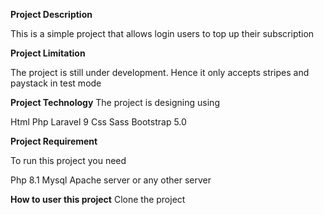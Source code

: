**Project Description**

This is a simple project that allows login users to top up their subscription

**Project Limitation**

The project is still under development. Hence it only accepts stripes and paystack in test mode

**Project Technology**
The project is designing using

Html
Php
Laravel 9
Css
Sass
Bootstrap 5.0

**Project Requirement**

To run this project you need 

Php 8.1
Mysql
Apache server or any other server

**How to user this project**
Clone the project


